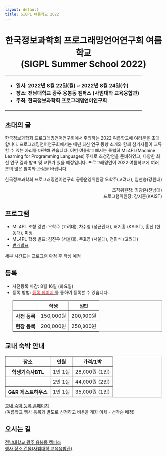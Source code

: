 ```yaml
---
layout: default
title: SIGPL 여름학교 2022
---
```


<h1>
<center>
한국정보과학회 프로그래밍언어연구회 여름학교
<br> (SIGPL Summer School 2022)
</center>
</h1>
<center><table><tbody><tr><th align="left">
<ul>
<li>
    일시: 2022년 8월 22일(월) ~ 2022년 8월 24일(수)
</li><li>
    장소: 전남대학교 광주 용봉동 캠퍼스 (사범대학 교육융합관)
</li><li>
    주최: 한국정보과학회 프로그래밍언어연구회
</li></ul>
</th></tr></tbody></table>
</center>

<h2>초대의 글</h2>

<p>
  한국정보과학회 프로그래밍언어연구회에서 주최하는 2022 여름학교에 여러분을 초대합니다.
  프로그래밍언어연구회에서는 매년 최신 연구 동향 소개와 함께 참가자들이 교류할 수 있는 자리를 마련해 왔습니다.
  이번 여름학교에서는 특별히 ML4PL(Machine Learning for Programming Languages) 주제로 초청강연을 준비하였고, 다양한 최신 연구 결과 발표 및 교류가 있을 예정입니다.
  프로그래밍언어 2022 여름학교에 여러분의 많은 참여와 관심을 바랍니다.
</p>

<p align="right">
한국정보과학회 프로그래밍언어연구회 공동운영위원장 오학주(고려대), 임현승(강원대)
</p>

<p align="right">
조직위원장: 최광훈(전남대)<br>
프로그램위원장: 강지훈(KAIST)
</p>

## 프로그램

- ML4PL 초청 강연: 오학주 (고려대), 차수영 (성균관대), 허기홍 (KAIST), 홍신 (한동대), 미정
- ML4PL 학생 발표: 김진우 (서울대), 주호영 (서울대), 전민석 (고려대)
- <a href="lightening.html">번개발표 </a>

세부 시간표는 프로그램 확정 후 작성 예정

<!-- <ul>
  <table border="0" cellspacing="0">
  <tbody><tr><td bgcolor="#cccccc">
  <table border="0" cellspacing="1pt">
<tbody>

  <tr><th colspan="3" align="left"> 8월 22일 (월요일)  </th></tr>

<tr><td bgcolor="white"> 12:00-13:00 </td><td bgcolor="white">  등록 </td><td bgcolor="white">   </td></tr>
<tr><td bgcolor="white"> 13:00-14:00 </td><td bgcolor="white">  초청강연 #1 </td><td bgcolor="white">   </td></tr>
<tr><td bgcolor="white"> 14:00-14:15 </td><td bgcolor="white">  휴식 </td><td bgcolor="white">   </td></tr>
<tr><td bgcolor="white"> 14:15-15:15 </td><td bgcolor="white">  초청강연 #2 </td><td bgcolor="white">   </td></tr>
<tr><td bgcolor="white"> 15:15-15:30 </td><td bgcolor="white">  휴식 </td><td bgcolor="white">   </td></tr>
<tr><td bgcolor="white"> 15:30-16:18 </td><td bgcolor="white">  번개 발표 (8분 * 6개) </td><td bgcolor="white">   </td></tr>
<tr><td bgcolor="white"> 16:18-16:30 </td><td bgcolor="white">  휴식 </td><td bgcolor="white">   </td></tr>
<tr><td bgcolor="white"> 16:30-17:10 </td><td bgcolor="white">  번개 발표 (8분 * 5개) </td><td bgcolor="white">   </td></tr>
<tr><td bgcolor="white"> 17:10-17:20 </td><td bgcolor="white">  휴식 </td><td bgcolor="white">   </td></tr>
<tr><td bgcolor="white"> 17:20-18:00 </td><td bgcolor="white">  번개 발표 (8분 * 5개) </td><td bgcolor="white">   </td></tr>
<tr><td bgcolor="white"> 18:00-19:30 </td><td bgcolor="white">  저녁 </td><td bgcolor="white">   </td></tr>
<tr><td bgcolor="white"> 19:30-22:00 </td><td bgcolor="white">  포스터 발표 </td><td bgcolor="white">   </td></tr>

  <tr><th colspan="3" align="left"> 8월 23일 (화요일)  </th></tr>

<tr><td bgcolor="white"> 10:00-11:00 </td><td bgcolor="white"> 초청강연 #3 </td><td bgcolor="white">   </td></tr>
<tr><td bgcolor="white"> 11:00-11:15 </td><td bgcolor="white"> 휴식 </td><td bgcolor="white">   </td></tr>
<tr><td bgcolor="white"> 11:15-12:15 </td><td bgcolor="white"> 초청강연 #4 </td><td bgcolor="white">   </td></tr>
<tr><td bgcolor="white"> 12:15-13:15 </td><td bgcolor="white"> 점심 </td><td bgcolor="white">   </td></tr>
<tr><td bgcolor="white"> 13:15-14:15 </td><td bgcolor="white"> 학생 발표 (15분 * 4개) </td><td bgcolor="white">   </td></tr>
<tr><td bgcolor="white"> 14:15-14:30 </td><td bgcolor="white"> 휴식 </td><td bgcolor="white">   </td></tr>
<tr><td bgcolor="white"> 14:30-15:00 </td><td bgcolor="white"> PL 교과과정 주제발표 </td><td bgcolor="white">   </td></tr>
<tr><td bgcolor="white"> 15:00-18:00 </td><td bgcolor="white"> 외부 활동 </td><td bgcolor="white">   </td></tr>
<tr><td bgcolor="white"> 18:00-19:30 </td><td bgcolor="white"> 저녁 </td><td bgcolor="white">   </td></tr>

  <tr><th colspan="3" align="left"> 8월 24일 (수요일)  </th></tr>

<tr><td bgcolor="white"> 10:00-11:00 </td><td bgcolor="white"> 초청강연 #5 </td><td bgcolor="white">   </td></tr>
<tr><td bgcolor="white"> 11:00-11:15 </td><td bgcolor="white"> 휴식 </td><td bgcolor="white">   </td></tr>
<tr><td bgcolor="white"> 11:15-11:30 </td><td bgcolor="white"> PL 교과과정 사례발표 </td><td bgcolor="white">   </td></tr>
<tr><td bgcolor="white"> 11:30-12:00 </td><td bgcolor="white"> PL 교과과정 패널토의 </td><td bgcolor="white">   </td></tr>
<tr><td bgcolor="white"> 12:00-	</td><td bgcolor="white"> 폐회 </td><td bgcolor="white">   </td></tr>

</tbody>
  </table></td></tr></tbody></table>
</ul> -->

## 등록

<ul>
    <li> 사전등록 마감: 8월 16일 (화요일)
  </li><li> 등록 방법: <a href= "http://www.kiise.or.kr/conference/conf/111/" target="_blank"> <font color="red">등록 페이지</font> </a>를 통하여 등록할 수 있습니다.
<table border="1" bordercolor="#a0a0a0" cellspacing="0">
<tbody><tr><th>&nbsp;</th><th>학생</th><th>일반</th></tr>
<tr align="center"><th>사전 등록 </th><td>150,000원</td><td>200,000원</td></tr>
<tr align="center"><th>현장 등록 </th><td>200,000원</td><td>250,000원</td></tr>
</tbody></table>
</li></ul>

## 교내 숙박 안내

<table border="1" bordercolor="#a0a0a0" cellspacing="0">
<tbody><tr><th>장소</th><th>인원</th><th>가격/1박</th></tr>
<tr align="center"><th> 학생기숙사BTL </th><td>1인 1실</td><td>28,000원 (1인)</td></tr>
<tr align="center"><th> &nbsp; </th><td>2인 1실</td><td>44,000원 (2인)</td></tr>
<tr align="center"><th> G&R 게스트하우스 </th><td>1인 1실</td><td>35,000원 (1인)</td></tr>
</tbody></table>

[교내 숙박 등록 홈페이지](https://forms.gle/fnH1rtMh36BzWdE36)
<br>
(여름학교 행사 등록과 별도로 신청하고 비용을 계좌 이체 - 선착순 배정)

## 오시는 길

[전남대학교 광주 용봉동 캠퍼스](https://www.jnu.ac.kr/MainIntro/CampusInfo/Way)
<br>
[행사 장소 건물(사범대학 교육융합관)](https://naver.me/Gnjm6UjQ)
